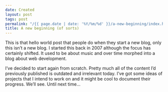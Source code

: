 ```yaml
---
date: Created
layout: post
tags: post
permalink: "/{{ page.date | date: '%Y/%m/%d' }}/a-new-beginning/index.html"
title: A new beginning (of sorts)
---
```


This is that hello world post that people do when they start a new blog, only this isn&rsquo;t a new blog. I started this back in 2007 although the focus has certainly shifted. It used to be about music and over time morphed into a blog about web development.

I&rsquo;ve decided to start again from scratch. Pretty much all of the content I&rsquo;d previously published is outdated and irrelevant today. I&rsquo;ve got some ideas of projects that I intend to work on and it might be cool to document their progress. We&rsquo;ll see. Until next time&hellip;
